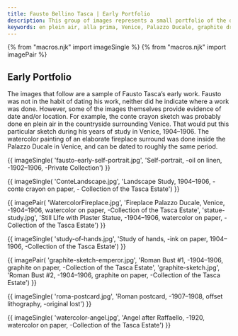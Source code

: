 ```yaml
---
title: Fausto Bellino Tasca | Early Portfolio
description: This group of images represents a small portfolio of the drawings, paintings, and sketches which Fausto Tasca completed during his early career. Fausto’s early works show his enormous potential.
keywords: en plein air, alla prima, Venice, Palazzo Ducale, graphite drawing, oil painting, watercolor painting
---
```

{% from "macros.njk" import imageSingle %}
{% from "macros.njk" import imagePair %}

## Early Portfolio

The images that follow are a sample of Fausto Tasca’s early work. Fausto was not in the habit of dating his work, neither did he indicate where a work was done. However, some of the images themselves provide evidence of date and/or location. For example, the conte crayon sketch was probably done <span class="ital">en plein air</span> in the countryside surrounding Venice. That would put this particular sketch during his years of study in Venice, 1904&#8211;1906. The watercolor painting of an elaborate fireplace surround was done inside the Palazzo Ducale in Venice, and can be dated to roughly the same period.

{{ imageSingle(
'fausto-early-self-portrait.jpg',
'Self-portrait, -oil on linen, -1902&#8211;1906, -Private Collection')
}}

{{ imageSingle(
'ConteLandscape.jpg',
'Landscape Study, 1904&#8211;1906, -
conte crayon on paper, -
Collection of the Tasca Estate')
}}

{{ imagePair(
'WatercolorFireplace.jpg',
'Fireplace Palazzo Ducale, Venice, -1904&#8211;1906, watercolor on paper, -Collection of the Tasca Estate',
'statue-study.jpg',
'Still LIfe with Plaster Statue, -1904&#8211;1906, watercolor on paper, -Collection of the Tasca Estate')
}}

{{ imageSingle(
'study-of-hands.jpg',
'Study of hands, -ink on paper, 1904&#8211;1906, -Collection of the Tasca Estate')
}}

{{ imagePair(
'graphite-sketch-emperor.jpg',
'Roman Bust #1, -1904&#8211;1906, graphite on paper, -Collection of the Tasca Estate',
'graphite-sketch.jpg',
'Roman Bust #2, -1904&#8211;1906, graphite on paper, -Collection of the Tasca Estate')
}}

{{ imageSingle(
'roma-postcard.jpg',
'Roman postcard, -1907&#8211;1908, offset lithography, -original lost')
}}

{{ imageSingle(
'watercolor-angel.jpg',
'Angel after Raffaello, -1920, watercolor on paper, -Collection of the Tasca Estate')
}}
